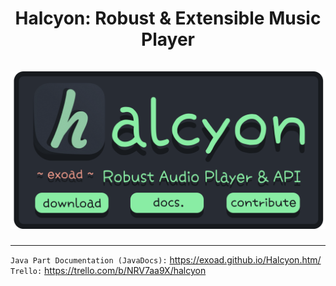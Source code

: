 <h1 align="center"> <strong>Halcyon: Robust & Extensible Music Player</strong><br><br><a href="https://halcyoninae.github.io/.github/"><img src="repo/img/github_banner.png" alt="Repository Banner" width="512"/></a></h1>
<hr>

`Java Part Documentation (JavaDocs):` https://exoad.github.io/Halcyon.htm/ <br>
`Trello:` https://trello.com/b/NRV7aa9X/halcyon
